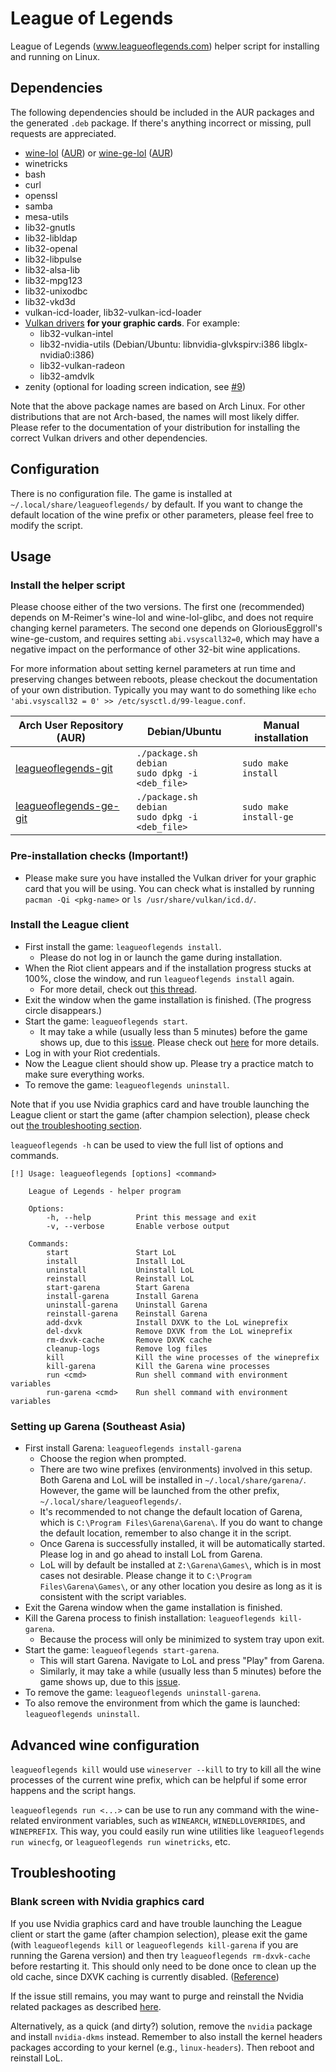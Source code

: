 # League of Legends

League of Legends (www.leagueoflegends.com) helper script for installing and
running on Linux.


## Dependencies

The following dependencies should be included in the AUR packages and the
generated `.deb` package. If there's anything incorrect or missing, pull
requests are appreciated.

- [wine-lol](https://github.com/M-Reimer/wine-lol)
    ([AUR](https://aur.archlinux.org/packages/wine-lol))
    or [wine-ge-lol](https://github.com/GloriousEggroll/wine-ge-custom)
    ([AUR](https://aur.archlinux.org/packages/wine-ge-lol))
- winetricks
- bash
- curl
- openssl
- samba
- mesa-utils
- lib32-gnutls
- lib32-libldap
- lib32-openal
- lib32-libpulse
- lib32-alsa-lib
- lib32-mpg123
- lib32-unixodbc
- lib32-vkd3d
- vulkan-icd-loader, lib32-vulkan-icd-loader
- [Vulkan drivers](https://wiki.archlinux.org/title/Vulkan) **for your graphic
  cards**. For example:
    - lib32-vulkan-intel
    - lib32-nvidia-utils (Debian/Ubuntu: libnvidia-glvkspirv:i386 libglx-nvidia0:i386)
    - lib32-vulkan-radeon
    - lib32-amdvlk
- zenity (optional for loading screen indication, see [#9](https://github.com/kyechou/leagueoflegends/pull/9))

Note that the above package names are based on Arch Linux. For other
distributions that are not Arch-based, the names will most likely differ.
Please refer to the documentation of your distribution for installing the
correct Vulkan drivers and other dependencies.


## Configuration

There is no configuration file. The game is installed at
`~/.local/share/leagueoflegends/` by default. If you want to change the default
location of the wine prefix or other parameters, please feel free to modify the
script.


## Usage

### Install the helper script

Please choose either of the two versions. The first one (recommended) depends
on M-Reimer's wine-lol and wine-lol-glibc, and does not require changing kernel
parameters. The second one depends on GloriousEggroll's wine-ge-custom, and
requires setting `abi.vsyscall32=0`, which may have a negative impact on the
performance of other 32-bit wine applications.

For more information about setting kernel parameters at run time and preserving
changes between reboots, please checkout the documentation of your own
distribution. Typically you may want to do something like `echo 'abi.vsyscall32
= 0' >> /etc/sysctl.d/99-league.conf`.

| Arch User Repository (AUR)                                                          | Debian/Ubuntu                                       | Manual installation    |
|-------------------------------------------------------------------------------------|-----------------------------------------------------|------------------------|
| [leagueoflegends-git](https://aur.archlinux.org/packages/leagueoflegends-git)       | `./package.sh debian`<br/>`sudo dpkg -i <deb_file>` | `sudo make install`    |
| [leagueoflegends-ge-git](https://aur.archlinux.org/packages/leagueoflegends-ge-git) | `./package.sh debian`<br/>`sudo dpkg -i <deb_file>` | `sudo make install-ge` |

### Pre-installation checks (Important!)

* Please make sure you have installed the Vulkan driver for your graphic card
  that you will be using. You can check what is installed by running `pacman
  -Qi <pkg-name>` or `ls /usr/share/vulkan/icd.d/`.

### Install the League client

* First install the game: `leagueoflegends install`.
    * Please do not log in or launch the game during installation.
* When the Riot client appears and if the installation progress stucks at 100%,
  close the window, and run `leagueoflegends install` again.
    * For more detail, check out [this thread](https://www.reddit.com/r/leagueoflinux/comments/qavc89/install_stuck_on_downloading_100/).
* Exit the window when the game installation is finished. (The progress circle
  disappears.)
* Start the game: `leagueoflegends start`.
    * It may take a while (usually less than 5 minutes) before the game shows
      up, due to this
      [issue](https://www.reddit.com/r/leagueoflinux/comments/j07yrg/starting_the_client_script/).
      Please check out [here](https://bugs.winehq.org/show_bug.cgi?id=49412#c23)
      for more details.
* Log in with your Riot credentials.
* Now the League client should show up. Please try a practice match to make
  sure everything works.
* To remove the game: `leagueoflegends uninstall`.

Note that if you use Nvidia graphics card and have trouble launching the League
client or start the game (after champion selection), please check out [the
troubleshooting section](#blank-screen-with-nvidia-graphics-card).

`leagueoflegends -h` can be used to view the full list of options and commands.

```
[!] Usage: leagueoflegends [options] <command>

    League of Legends - helper program

    Options:
        -h, --help          Print this message and exit
        -v, --verbose       Enable verbose output

    Commands:
        start               Start LoL
        install             Install LoL
        uninstall           Uninstall LoL
        reinstall           Reinstall LoL
        start-garena        Start Garena
        install-garena      Install Garena
        uninstall-garena    Uninstall Garena
        reinstall-garena    Reinstall Garena
        add-dxvk            Install DXVK to the LoL wineprefix
        del-dxvk            Remove DXVK from the LoL wineprefix
        rm-dxvk-cache       Remove DXVK cache
        cleanup-logs        Remove log files
        kill                Kill the wine processes of the wineprefix
        kill-garena         Kill the Garena wine processes
        run <cmd>           Run shell command with environment variables
        run-garena <cmd>    Run shell command with environment variables
```

### Setting up Garena (Southeast Asia)

* First install Garena: `leagueoflegends install-garena`
    * Choose the region when prompted.
    * There are two wine prefixes (environments) involved in this setup. Both
      Garena and LoL will be installed in `~/.local/share/garena/`. However,
      the game will be launched from the other prefix,
      `~/.local/share/leagueoflegends/`.
    * It's recommended to not change the default location of Garena, which is
      `C:\Program Files\Garena\Garena\`. If you do want to change the default
      location, remember to also change it in the script.
    * Once Garena is successfully installed, it will be automatically started.
      Please log in and go ahead to install LoL from Garena.
    * LoL will by default be installed at `Z:\Garena\Games\`, which is in most
      cases not desirable. Please change it to `C:\Program Files\Garena\Games\`,
      or any other location you desire as long as it is consistent with the
      script variables.
* Exit the Garena window when the game installation is finished.
* Kill the Garena process to finish installation: `leagueoflegends kill-garena`.
    * Because the process will only be minimized to system tray upon exit.
* Start the game: `leagueoflegends start-garena`.
    * This will start Garena. Navigate to LoL and press "Play" from Garena.
    * Similarly, it may take a while (usually less than 5 minutes) before the
      game shows up, due to this
      [issue](https://www.reddit.com/r/leagueoflinux/comments/j07yrg/starting_the_client_script/).
* To remove the game: `leagueoflegends uninstall-garena`.
* To also remove the environment from which the game is launched:
  `leagueoflegends uninstall`.


## Advanced wine configuration

`leagueoflegends kill` would use `wineserver --kill` to try to kill all the wine
processes of the current wine prefix, which can be helpful if some error
happens and the script hangs.

`leagueoflegends run <...>` can be use to run any command with the wine-related
environment variables, such as `WINEARCH`, `WINEDLLOVERRIDES`, and `WINEPREFIX`.
This way, you could easily run wine utilities like `leagueoflegends run
winecfg`, or `leagueoflegends run winetricks`, etc.


## Troubleshooting

### Blank screen with Nvidia graphics card

If you use Nvidia graphics card and have trouble launching the League client or
start the game (after champion selection), please exit the game (with
`leagueoflegends kill` or `leagueoflegends kill-garena` if you are running the
Garena version) and then try `leagueoflegends rm-dxvk-cache` before restarting
it. This should only need to be done once to clean up the old cache, since DXVK
caching is currently disabled.
([Reference](https://www.reddit.com/r/leagueoflinux/comments/skyg70/fixing_the_nvidia_495_black_screen_crash_problem/))

If the issue still remains, you may want to purge and reinstall the Nvidia
related packages as described
[here](https://www.reddit.com/r/leagueoflinux/comments/r0oo0p/i_got_league_working_again_on_my_nvidia_drivers/).

Alternatively, as a quick (and dirty?) solution, remove the `nvidia` package and
install `nvidia-dkms` instead. Remember to also install the kernel headers
packages according to your kernel (e.g., `linux-headers`). Then reboot and
reinstall LoL.
